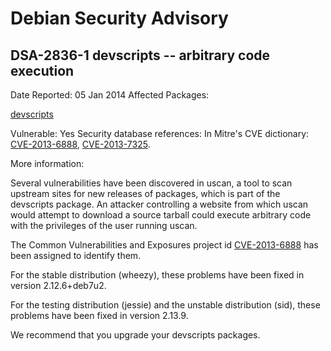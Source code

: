 
Debian Security Advisory
========================


DSA-2836-1 devscripts -- arbitrary code execution
-------------------------------------------------



Date Reported:
05 Jan 2014
Affected Packages:

[devscripts](https://packages.debian.org/src:devscripts)

Vulnerable:
Yes
Security database references:
In Mitre's CVE dictionary: [CVE-2013-6888](https://security-tracker.debian.org/tracker/CVE-2013-6888), [CVE-2013-7325](https://security-tracker.debian.org/tracker/CVE-2013-7325).  

More information:

Several vulnerabilities have been discovered in uscan, a tool to scan
upstream sites for new releases of packages, which is part of the
devscripts package. An attacker controlling a website from which uscan
would attempt to download a source tarball could execute arbitrary code
with the privileges of the user running uscan.


The Common Vulnerabilities and Exposures project id [CVE-2013-6888](https://security-tracker.debian.org/tracker/CVE-2013-6888) has
been assigned to identify them.


For the stable distribution (wheezy), these problems have been fixed in
version 2.12.6+deb7u2.


For the testing distribution (jessie) and the unstable distribution
(sid), these problems have been fixed in version 2.13.9.


We recommend that you upgrade your devscripts packages.





